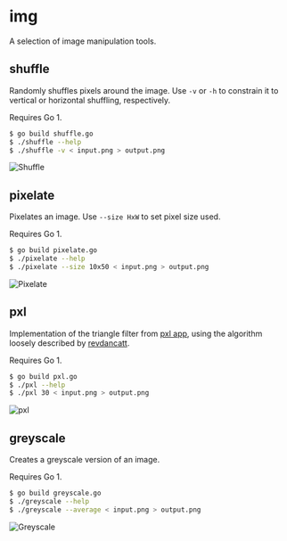 # img

A selection of image manipulation tools.


## shuffle

Randomly shuffles pixels around the image. Use `-v` or `-h` to constrain it to
vertical or horizontal shuffling, respectively.

Requires Go 1.

``` bash
$ go build shuffle.go
$ ./shuffle --help
$ ./shuffle -v < input.png > output.png
```

![Shuffle](http://github.com/hawx/img/raw/master/examples/shuffle.png)

## pixelate

Pixelates an image. Use `--size HxW` to set pixel size used.

Requires Go 1.

``` bash
$ go build pixelate.go
$ ./pixelate --help
$ ./pixelate --size 10x50 < input.png > output.png
```

![Pixelate](http://github.com/hawx/img/raw/master/examples/pixelate.png)

## pxl

Implementation of the triangle filter from [pxl app][pxlapp], using the
algorithm loosely described by [revdancatt][rev].

Requires Go 1.

``` bash
$ go build pxl.go
$ ./pxl --help
$ ./pxl 30 < input.png > output.png
```

![pxl](http://github.com/hawx/img/raw/master/examples/pxl.png)

## greyscale

Creates a greyscale version of an image.

Requires Go 1.

``` bash
$ go build greyscale.go
$ ./greyscale --help
$ ./greyscale --average < input.png > output.png
```

![Greyscale](http://github.com/hawx/img/raw/master/examples/greyscale.png)


[pxlapp]: http://kohlberger.net/apps/pxl
[rev]:    http://revdancatt.com/2012/03/31/the-pxl-effect-with-javascript-and-canvas-and-maths/
[cpng]:   https://github.com/wvanbergen/chunky_png
